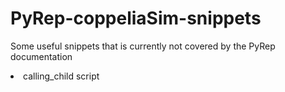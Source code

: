 # PyRep-coppeliaSim-snippets
Some useful snippets that is currently not covered by the PyRep documentation

<ui>
  <li> calling_child script </li>
</ui>
